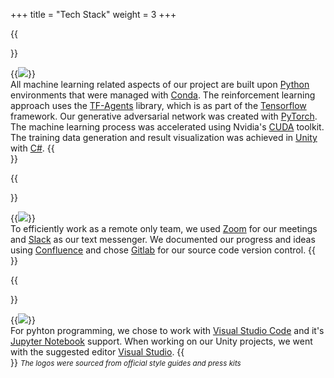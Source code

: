 +++
title = "Tech Stack"
weight = 3
+++

<style type="text/css">
    .nomargin > figure{ margin: 0; }
</style>


{{<section title="Core Technology">}}
<div class="nomargin">
{{<image src="frameworks.png">}}
</div>
All machine learning related aspects of our project are built upon <a href="https://python.org" target="_blank">Python</a> environments that were managed with <a href="https://conda.io" target="_blank">Conda</a>.
The reinforcement learning approach uses the <a href="https://tensorflow.org/agents" target="_blank">TF-Agents</a> library, which is as part of the <a href="https://tensorflow.org" target="_blank">Tensorflow</a> framework.
Our generative adversarial network was created with <a href="https://pytorch.org" target="_blank">PyTorch</a>. The machine learning process was accelerated using Nvidia's <a href="https://developer.nvidia.com/cuda-toolkit" target="_blank">CUDA</a> toolkit.
The training data generation and result visualization was achieved in <a href="https://unity.com" target="_blank">Unity</a> with <a href="https://docs.microsoft.com/dotnet/csharp" target="_blank">C#</a>. 
{{</section>}}


{{<section title="Teamwork">}}
<div class="nomargin">
{{<image src="teamwork.png">}}
</div>
To efficiently work as a remote only team, we used <a href="https://zoom.us" target="_blank">Zoom</a> for our meetings and <a href="https://slack.com" target="_blank">Slack</a> as our text messenger.
We documented our progress and ideas using <a href="https://www.atlassian.com/software/confluence" target="_blank">Confluence</a> and chose <a href="https://gitlab.com" target="_blank">Gitlab</a> for our source code version control. 
{{</section>}}


{{<section title="Editors">}}
<div class="nomargin">
{{<image src="editors.png">}}
</div>
For pyhton programming, we chose to work with <a href="https://code.visualstudio.com/" target="_blank">Visual Studio Code</a> and it's <a href="https://marketplace.visualstudio.com/items?itemName=ms-toolsai.jupyter" target="_blank">Jupyter Notebook</a> support.
When working on our Unity projects, we went with the suggested editor <a href="https://visualstudio.microsoft.com/" target="_blank">Visual Studio</a>.
{{</section>}}
<i><small>The logos were sourced from official style guides and press kits</small></i>